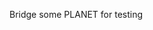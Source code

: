 <!-- forge script script/ProxyOFTV2.s.sol:ProxyOFTV2Script --rpc-url $ETHEREUM_RPC_URL --broadcast --verify -vv -->
<!-- forge script script/OFTV2.s.sol:OFTV2Script --rpc-url $COREDAO_RPC_URL --broadcast --legacy -vv -->
<!-- forge flatten --output src/OFTV2.flat.sol src/OFTV2.sol -->

<!-- go core scan and verify the contract manually. -->

<!-- go to etherscan and call setTrustedRemoteAddress -->
<!-- go to etherscan and call setMinDstGas -->

<!-- go to corescan and call setTrustedRemoteAddress -->
<!-- go to corescan and call setMinDstGas -->

Bridge some PLANET for testing
